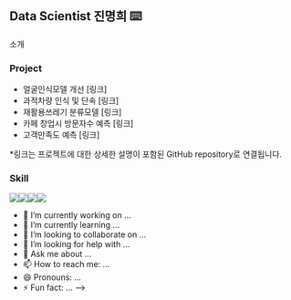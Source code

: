 
## Data Scientist 진명희 ⌨️

소개

### Project
- 얼굴인식모델 개선 [링크]
- 과적차량 인식 및 단속 [링크]
- 재활용쓰레기 분류모델 [링크]
- 카페 창업시 방문자수 예측 [링크]
- 고객만족도 예측 [링크]
  
*링크는 프로젝트에 대한 상세한 설명이 포함된 GitHub repository로 연결됩니다.

### Skill
<img src="https://img.shields.io/badge/python-3776AB?style=flat&logo=python&logoColor=white"/><img src="https://img.shields.io/badge/postgresql-4169E1?style=flat&logo=postgresql&logoColor=white"/><img src="https://img.shields.io/badge/selenium-43B02A?style=flat&logo=selenium&logoColor=white"/><img src="https://img.shields.io/badge/metabase-509EE3?style=flat&logo=metabase&logoColor=white"/>



- 🔭 I’m currently working on ...
- 🌱 I’m currently learning ...
- 👯 I’m looking to collaborate on ...
- 🤔 I’m looking for help with ...
- 💬 Ask me about ...
- 📫 How to reach me: ...
- 😄 Pronouns: ...
- ⚡ Fun fact: ...
-->
